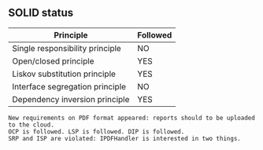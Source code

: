 ## SOLID status

| Principle                       | Followed |
| ------------------------------- |----------|
| Single responsibility principle | NO       |
| Open/closed principle           | YES      |
| Liskov substitution principle   | YES      |
| Interface segregation principle | NO       |
| Dependency inversion principle  | YES      |

`New requirements on PDF format appeared: reports should to be uploaded to the cloud.`\
`OCP is followed. LSP is followed. DIP is followed.`\
`SRP and ISP are violated: IPDFHandler is interested in two things.`
